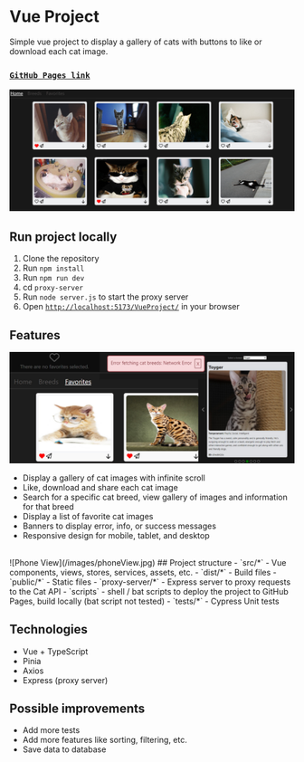 # Vue Project

Simple vue project to display a gallery of cats with buttons to like or download each cat image.
### [`GitHub Pages link`](https://spin311.github.io/VueProject/)
![Cat Gallery](/images/catGallery.png)

## Run project locally
1. Clone the repository
2. Run `npm install`
3. Run `npm run dev`
4. cd `proxy-server` 
5. Run `node server.js` to start the proxy server
6. Open [`http://localhost:5173/VueProject/`](http://localhost:5173/VueProject/) in your browser

## Features
![Features](/images/features.jpg)
- Display a gallery of cat images with infinite scroll
- Like, download and share each cat image
- Search for a specific cat breed, view gallery of images and information for that breed
- Display a list of favorite cat images
- Banners to display error, info, or success messages
- Responsive design for mobile, tablet, and desktop
<br>
  ![Phone View](/images/phoneView.jpg)
## Project structure
- `src/*` - Vue components, views, stores, services, assets, etc.
- `dist/*` - Build files
- `public/*` - Static files
- `proxy-server/*` - Express server to proxy requests to the Cat API
- `scripts` - shell / bat scripts to deploy the project to GitHub Pages, build locally (bat script not tested)
- `tests/*` - Cypress Unit tests


## Technologies
- Vue + TypeScript
- Pinia
- Axios
- Express (proxy server)

## Possible improvements
- Add more tests
- Add more features like sorting, filtering, etc.
- Save data to database
